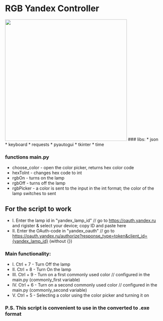 # RGB Yandex Controller #
<img src="yandex-rgb" width="400"/>
### libs:
* json
* keyboard
* requests
* pyautogui
* tkinter
* time

### functions main.py
* choose_color - open the color picker, returns hex color code
* hexToInt - changes hex code to int
* rgbOn - turns on the lamp
* rgbOff - turns off the lamp
* rgbPicker - a color is sent to the input in the int format; the color of the lamp switches to sent

## For the script to work
* I. Enter the lamp id in "yandex_lamp_id" // go to https://oauth.yandex.ru and rigister & select your device; copy ID and paste here 
* II. Enter the OAuth-code in "yandex_oauth" // go to https://oauth.yandex.ru/authorize?response_type=token&client_id={yandex_lamp_id} (without {})

### Main functionality:
* I. Ctrl + 7 - Turn Off the lamp
* II. Ctrl + 8 - Turn On the lamp
* III. Ctrl + 9 - Turn on a first commonly used color // configured in the main.py (commonly_first variable)
* IV. Ctrl + 6 - Turn on a second commonly used color // configured in the main.py (commonly_second variable)
* V. Ctrl + 5 - Selecting a color using the color picker and turning it on

### P.S. This script is convenient to use in the converted to .exe format 
